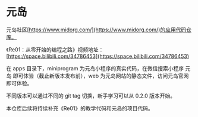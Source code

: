 # 元岛

元岛社区[https://www.midorg.com/](https://www.midorg.com/)的应用代码仓库。

《Re01：从零开始的编程之路》视频地址：[https://space.bilibili.com/34786453](https://space.bilibili.com/34786453)

在 apps 目录下，miniprogram 为元岛小程序的真实代码，在微信搜索小程序 元岛 即可体验（截止新版本发布前），web 为元岛网站的静态文件，访问元岛官网即可体验。

不同版本可以通过不同的 git tag 切换，新手学习可以从 0.2.0 版本开始。

本仓库后续将持续补充《Re01》的教学代码和元岛的项目代码。
